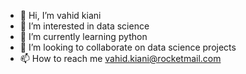 - 👋 Hi, I’m vahid kiani
- 👀 I’m interested in data science
- 🌱 I’m currently learning python
- 💞️ I’m looking to collaborate on data science projects
- 📫 How to reach me vahid.kiani@rocketmail.com

<!---
vkiani/vkiani is a ✨ special ✨ repository because its `README.md` (this file) appears on your GitHub profile.
You can click the Preview link to take a look at your changes.
--->
